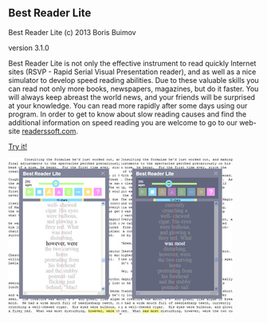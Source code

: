 ## Best Reader Lite
Best Reader Lite (c) 2013 Boris Buimov

version 3.1.0

Best Reader Lite is not only the effective instrument to read quickly Internet sites (RSVP - Rapid Serial Visual Presentation reader), and as well as a nice simulator to develop speed reading abilities. Due to these valuable skills you can read not only more books, newspapers, magazines, but do it faster. You will always keep abreast the world news, and your friends will be surprised at your knowledge. You can read more rapidly after some days using our program. In order to get to know about slow reading causes and find the additional information on speed reading you are welcome to go to our web-site [readerssoft.com](http://readerssoft.com/).

[Try it!](https://addons.mozilla.org/en-US/firefox/addon/best-reader-lite/)

[
![Screenshot Best Reader Lite](https://github.com/bbmv/bbmv.github.io/raw/master/brlite/images/brlite1.jpg)
![Screenshot Best Reader Lite](https://github.com/bbmv/bbmv.github.io/raw/master/brlite/images/brlite2.jpg)
](https://addons.mozilla.org/en-US/firefox/addon/best-reader-lite/)

